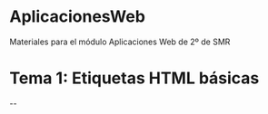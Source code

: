 # AplicacionesWeb
 Materiales para el módulo Aplicaciones Web de 2º de SMR

# Tema 1: Etiquetas HTML básicas
--
